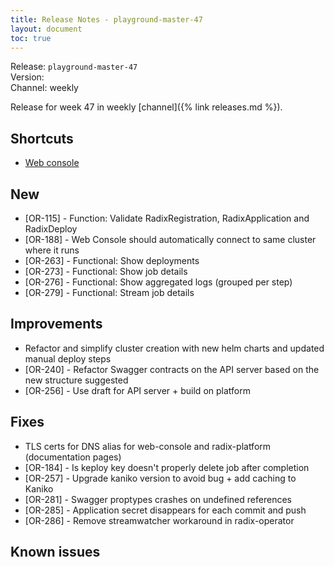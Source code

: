 ```yaml
---
title: Release Notes - playground-master-47
layout: document
toc: true
---
```


Release: `playground-master-47`  
Version:   
Channel: weekly

Release for week 47 in weekly [channel]({% link releases.md %}).

## Shortcuts
* [Web console](https://web-radix-web-console-prod.playground-master-47.dev.radix.equinor.com)


## New
- [OR-115] - Function: Validate RadixRegistration, RadixApplication and RadixDeploy
- [OR-188] - Web Console should automatically connect to same cluster where it runs
- [OR-263] - Functional: Show deployments
- [OR-273] - Functional: Show job details
- [OR-276] - Functional: Show aggregated logs (grouped per step)
- [OR-279] - Functional: Stream job details

## Improvements
- Refactor and simplify cluster creation with new helm charts and updated manual deploy steps
- [OR-240] - Refactor Swagger contracts on the API server based on the new structure suggested
- [OR-256] - Use draft for API server + build on platform

## Fixes
- TLS certs for DNS alias for web-console and radix-platform (documentation pages)
- [OR-184] - Is keploy key doesn't properly delete job after completion
- [OR-257] - Upgrade kaniko version to avoid bug + add caching to Kaniko
- [OR-281] - Swagger proptypes crashes on undefined references
- [OR-285] - Application secret disappears for each commit and push
- [OR-286] - Remove streamwatcher workaround in radix-operator

## Known issues
